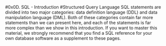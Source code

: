 #0x0D. SQL - Introduction
#Structured Query Language
SQL statements are divided into two major categories: data definition language (DDL) and data manipulation language (DML). Both of these categories contain far more statements than we can present here, and each of the statements is far more complex than we show in this introduction. If you want to master this material, we strongly recommend that you find a SQL reference for your own database software as a supplement to these pages.
